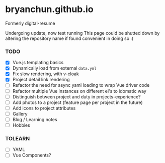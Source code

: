 # bryanchun.github.io
Formerly digital-resume

Undergoing update, now test running
This page could be shutted down by altering the repository name if found convenient in doing so :)

### TODO

- [x] Vue.js templating basics
- [x] Dynamically load from external `data.yml`
- [x] Fix slow rendering, with v-cloak
- [x] Project detail link rendering
- [ ] Refactor the need for async yaml loading to wrap Vue driver code
- [ ] Refactor multiple Vue instances on different el's to idomatic way
- [ ] Distinguish between project and duty in projects-experience?
- [ ] Add photos to a project (feature page per project in the future)
- [ ] Add icons to project attributes
- [ ] Gallery
- [ ] Blog / Learning notes
- [ ] Hobbies

### TOLEARN

- [ ] YAML
- [ ] Vue Components?